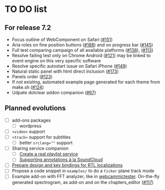 TO DO list
==========

For release 7.2
---------------

 - Focus outline of WebComponent on Safari ([#151](https://github.com/dascritch/cpu-audio/issues/151))
 - Aria roles on fine position buttons ([#188](https://github.com/dascritch/cpu-audio/issues/188)) and on progress bar ([#145](https://github.com/dascritch/cpu-audio/issues/145))
 - Full test comparing campaign of all available platforms ([#138](https://github.com/dascritch/cpu-audio/issues/138)), ([#113](https://github.com/dascritch/cpu-audio/issues/113))
 - Resolve failing test only on Chrome Android ([#121](https://github.com/dascritch/cpu-audio/issues/121)) may be linked to event engine on this very specific software
 - Resolve specific autostart issue on Safari iPhone ([#149](https://github.com/dascritch/cpu-audio/issues/149))
 - Natural static panel with html direct inclusion ([#173](https://github.com/dascritch/cpu-audio/issues/173))
 - Panels order ([#123](https://github.com/dascritch/cpu-audio/issues/123))
 - If not existing, automated example page generated for each theme from make.sh ([#124](https://github.com/dascritch/cpu-audio/issues/124))
 - Udpate dotclear addon companion ([#67](https://github.com/dascritch/cpu-audio/issues/67))

Planned evolutions
------------------

- [ ] add-ons packages
    - [ ] wordpress
- [ ] `<video>` support
- [ ] `<track>` support for subtitles
	- [ ] better `srclang=""` support
- [ ] Sharing service companion
    - [ ] [Create a real playlist service](https://github.com/dascritch/cpu-audio/issues/8)
    - [ ] [Supporting annotations à la SoundCloud](https://github.com/dascritch/cpu-audio/issues/10)
- [ ] [Prepare design and key bindings for RTL localizations](https://github.com/dascritch/cpu-audio/issues/26)
- [ ] Propose a code snippet in `examples/` to do a `ticker` plane track mode
- [ ] Example add-on with FFT analyzer, like in [webcammictester](https://webcammictest.com/check-mic.html). On-the-fly generated spectrogram, as add-on and on the chapters_editor ([#117](https://github.com/dascritch/cpu-audio/issues/117))
